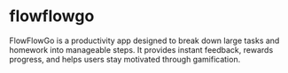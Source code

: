 # flowflowgo
FlowFlowGo is a productivity app designed to break down large tasks and homework into manageable steps. It provides instant feedback, rewards progress, and helps users stay motivated through gamification.
